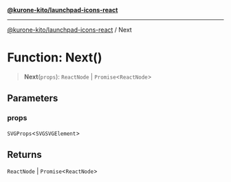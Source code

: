 [**@kurone-kito/launchpad-icons-react**](../README.md)

***

[@kurone-kito/launchpad-icons-react](../globals.md) / Next

# Function: Next()

> **Next**(`props`): `ReactNode` \| `Promise`\<`ReactNode`\>

## Parameters

### props

`SVGProps`\<`SVGSVGElement`\>

## Returns

`ReactNode` \| `Promise`\<`ReactNode`\>

